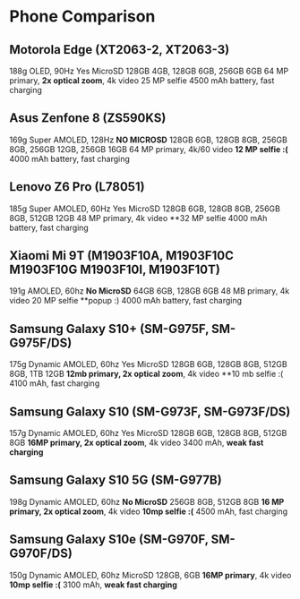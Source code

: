 # Phone Comparison

## Motorola Edge (XT2063-2, XT2063-3)
188g
OLED, 90Hz
Yes MicroSD
128GB 4GB, 128GB 6GB, 256GB 6GB
64 MP primary, **2x optical zoom**, 4k video
25 MP selfie
4500 mAh battery, fast charging

## Asus Zenfone 8 (ZS590KS)
169g
Super AMOLED, 128Hz
**NO MICROSD**
128GB 6GB, 128GB 8GB, 256GB 8GB, 256GB 12GB, 256GB 16GB
64 MP primary, 4k/60 video
**12 MP selfie :(**
4000 mAh battery, fast charging

## Lenovo Z6 Pro (L78051)
185g
Super AMOLED, 60Hz
Yes MicroSD
128GB 6GB, 128GB 8GB, 256GB 8GB, 512GB 12GB
48 MP primary, 4k video
**32 MP selfie
4000 mAh battery, fast charging

## Xiaomi Mi 9T (M1903F10A, M1903F10C M1903F10G M1903F10I, M1903F10T)
191g
AMOLED, 60hz
**No MicroSD**
64GB 6GB, 128GB 6GB
48 MB primary, 4k video
20 MP selfie **popup :)
4000 mAh battery, fast charging

## Samsung Galaxy S10+ (SM-G975F, SM-G975F/DS)
175g
Dynamic AMOLED, 60hz
Yes MicroSD
128GB 6GB, 128GB 8GB, 512GB 8GB, 1TB 12GB
**12mb primary, 2x optical zoom**, 4k video
**10 mb selfie :(
4100 mAh, fast charging

## Samsung Galaxy S10 (SM-G973F, SM-G973F/DS)
157g
Dynamic AMOLED, 60hz
Yes MicroSD
128GB 6GB, 128GB 8GB, 512GB 8GB
**16MP primary, 2x optical zoom**, 4k video
3400 mAh, **weak fast charging**

## Samsung Galaxy S10 5G (SM-G977B)
198g
Dynamic AMOLED, 60hz
**No MicroSD**
256GB 8GB, 512GB 8GB
**16 MP primary, 2x optical zoom**, 4k video
**10mp selfie :(**
4500 mAh, fast charging

## Samsung Galaxy S10e (SM-G970F, SM-G970F/DS)
150g
Dynamic AMOLED, 60hz
MicroSD
128GB, 6GB
**16MP primary**, 4k video
**10mp selfie :(**
3100 mAh, **weak fast charging**
